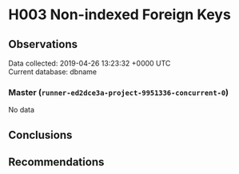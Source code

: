 # H003 Non-indexed Foreign Keys #

## Observations ##
Data collected: 2019-04-26 13:23:32 +0000 UTC  
Current database: dbname  

### Master (`runner-ed2dce3a-project-9951336-concurrent-0`) ###


No data


## Conclusions ##


## Recommendations ##

